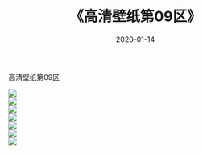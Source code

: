 ﻿---
layout: post
title:  《高清壁纸第09区》
date:   2020-01-14
img: http://img.660000.xyz/Sharelink/壁纸/高清壁纸/高清壁纸第09区/000.jpg
categories: [美女, 清纯, 唯美]
---

高清壁纸第09区

  ![](http://img.660000.xyz/Sharelink/壁纸/高清壁纸/高清壁纸第09区/001.jpg) <br> ![](http://img.660000.xyz/Sharelink/壁纸/高清壁纸/高清壁纸第09区/002.jpg) <br> ![](http://img.660000.xyz/Sharelink/壁纸/高清壁纸/高清壁纸第09区/003.jpg) <br> ![](http://img.660000.xyz/Sharelink/壁纸/高清壁纸/高清壁纸第09区/004.jpg) <br> ![](http://img.660000.xyz/Sharelink/壁纸/高清壁纸/高清壁纸第09区/005.jpg) <br> ![](http://img.660000.xyz/Sharelink/壁纸/高清壁纸/高清壁纸第09区/006.jpg) <br> ![](http://img.660000.xyz/Sharelink/壁纸/高清壁纸/高清壁纸第09区/007.jpg) <br>